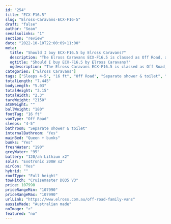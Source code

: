 ```yaml
---
id: "254"
title: "ECX-F16.5"
slug: "Elross-Caravans-ECX-F16-5"
draft: "false"
author: "Sean"
seealsolinks: "1"
section: "review"
date: "2022-10-10T22:00:09+11:00"
meta:
  title: "Should I buy ECX-F16.5 by Elross Caravans?"
  description: "The Elross Caravans ECX-F16.5 is classed as Off Road, and sleeps 4-5 people. It is Australian made and comes in at 16 ft. It generally has Separate shower & toilet."
  ogtitle: "Should I buy ECX-F16.5 by Elross Caravans?"
  ogdescription: "The Elross Caravans ECX-F16.5 is classed as Off Road, and sleeps 4-5 people. It is Australian made and comes in at 16 ft. It generally has Separate shower & toilet."
categories: ["Elross Caravans"]
tags: ["Sleeps 4-5", "16 ft", "Off Road", "Separate shower & toilet", "Full height", "Over 100k", "Australian made"]
totalLength: "7.445"
bodyLength: "5.03"
totalHeight: "3.15"
totalWidth: "2.3"
tareWeight: "2150"
atmWeight: ""
ballWeight: "180"
footTag: "16 ft"
vanType: "Off Road"
sleeps: "4-5"
bathroom: "Separate shower & toilet"
internalBathroom: "Yes"
mainBed: "Queen + bunks"
bunks: "Yes"
freshWater: "190"
greyWater: "95"
battery: "120/ah Lithium x2"
solar: "Exotronic 200W x2"
airCon: "Yes"
hybrid: ""
roofType: "Full height"
towHitch: "Cruisemaster DO35 V3"
price: 107990
priceRangeMin: "107990"
priceRangeMax: "107990"
urlLink: "https://www.elross.com.au/off-road-family-vans"
aussieMade: "Australian made"
noImage: "r"
featured: "no"
---
```

